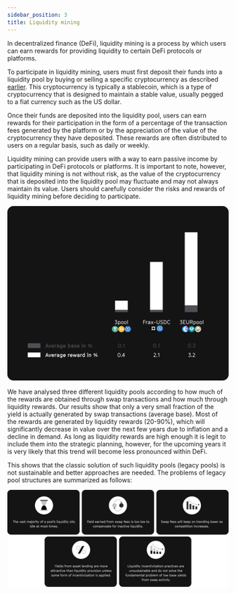 ```yaml
---
sidebar_position: 3
title: Liquidity mining
---
```


In decentralized finance (DeFi), liquidity mining is a process by which users can earn rewards for providing liquidity to certain DeFi protocols or platforms.

To participate in liquidity mining, users must first deposit their funds into a liquidity pool by buying or selling a specific cryptocurrency as described [earlier](./legacy_stable_pool.md).
This cryptocurrency is typically a stablecoin, which is a type of cryptocurrency that is designed to maintain a stable value, usually pegged to a fiat currency such as the US dollar.

Once their funds are deposited into the liquidity pool, users can earn rewards for their participation in the form of a percentage of the transaction fees generated by the platform or by the appreciation of the value of the cryptocurrency they have deposited. These rewards are often distributed to users on a regular basis, such as daily or weekly.

Liquidity mining can provide users with a way to earn passive income by participating in DeFi protocols or platforms. It is important to note, however, that liquidity mining is not without risk, as the value of the cryptocurrency that is deposited into the liquidity pool may fluctuate and may not always maintain its value. Users should carefully consider the risks and rewards of liquidity mining before deciding to participate.

![Unsustainable APYs](../../../assets/deck/liquidity_mining.png)

We have analysed three different liquidity pools according to how much of the rewards are obtained through swap transactions and how much through liquidity rewards.
Our results show that only a very small fraction of the yield is actually generated by swap transactions (average base).
Most of the rewards are generated by liquidity rewards (20-90%), which will significantly decrease in value over the next few years due to inflation and a decline in demand.
As long as liquidity rewards are high enough it is legit to include them into the strategic planning, however, for the upcoming years it is very likely that this trend will become less pronounced within DeFi.

This shows that the classic solution of such liquidity pools (legacy pools) is not sustainable and better approaches are needed.
The problems of legacy pool structures are summarized as follows:

![Capital inefficieny](../../../assets/deck/2.png)

